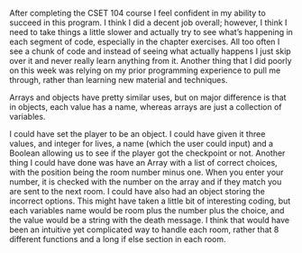 After completing the CSET 104 course I feel confident in my ability to succeed in this program. I think I did a decent job overall; however, I think I need to take things a little slower and actually try to see what’s happening in each segment of code, especially in the chapter exercises. All too often I see a chunk of code and instead of seeing what actually happens I just skip over it and never really learn anything from it. Another thing that I did poorly on this week was relying on my prior programming experience to pull me through, rather than learning new material and techniques. 

Arrays and objects have pretty similar uses, but on major difference is that in objects, each value has a name, whereas arrays are just a collection of variables. 

I could have set the player to be an object. I could have given it three values, and integer for lives, a name (which the user could input) and a Boolean allowing us to see if the player got the checkpoint or not. Another thing I could have done was have an Array with a list of correct choices, with the position being the room number minus one. When you enter your number, it is checked with the number on the array and if they match you are sent to the next room. I could have also had an object storing the incorrect options. This might have taken a little bit of interesting coding, but each variables name would be room plus the number plus the choice, and the value would be a string with the death message. I think that would have been an intuitive yet complicated way to handle each room, rather that 8 different functions and a long if else section in each room.
